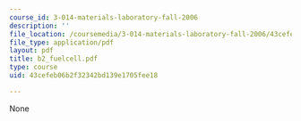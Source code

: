 ```yaml
---
course_id: 3-014-materials-laboratory-fall-2006
description: ''
file_location: /coursemedia/3-014-materials-laboratory-fall-2006/43cefeb06b2f32342bd139e1705fee18_b2_fuelcell.pdf
file_type: application/pdf
layout: pdf
title: b2_fuelcell.pdf
type: course
uid: 43cefeb06b2f32342bd139e1705fee18

---
```

None